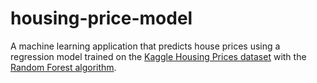 # housing-price-model

A machine learning application that predicts house prices using a regression model trained on the [Kaggle Housing Prices dataset](https://www.kaggle.com/datasets/yasserh/housing-prices-dataset) with the [Random Forest algorithm](https://www.ibm.com/topics/random-forest).
